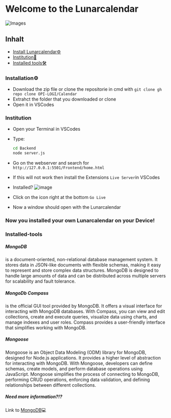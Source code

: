 # Welcome to the Lunarcalendar

![Images]([https://github.com/OPI-LOGI/Calendar/assets/78499451/cc2d4042-1a35-4e79-8562-5b2d76bd0e65](https://user-images.githubusercontent.com/78499451/249526058-2b474447-bc45-456b-b34c-d6ae6720aa22.png))

## Inhalt

* [Install Lunarcalendar⚙️](#-Installation)
* [Institution📐](#-Institution)
* [Installed tools🛠️](#-Installed-tools)

### Installation⚙️
* Download the zip file or clone the repositorie in cmd with `git clone gh repo clone OPI-LOGI/Calendar`
* Extrahct the folder that you downloaded or clone
* Open it in VSCodes

### Institution
* Open your Terminal in VSCodes
* Type:
  ```bash
  cd Backend
  node server.js
  ```
* Go on the webserver and search for `http://127.0.0.1:5501/Frontend/home.html`
* If this will not work then install the Extensions `Live Server`in VSCodes
* Installed?
![image](https://github.com/OPI-LOGI/Calendar/assets/78499451/15ceb534-ed2f-48c8-a821-5f26d06cc53e)

* Click on the icon right at the bottom `Go Live`
* Now a window should open with the Lunarcalendar
 
### Now you installed your own Lunarcalendar on your Device!

### Installed-tools

##### MongoDB
is a document-oriented, non-relational database management system. It stores data in JSON-like documents with flexible schemas, making it easy to represent and store complex data structures. MongoDB is designed to handle large amounts of data and can be distributed across multiple servers for scalability and fault tolerance.

##### MongoDb Compass
is the official GUI tool provided by MongoDB. It offers a visual interface for interacting with MongoDB databases. With Compass, you can view and edit collections, create and execute queries, visualize data using charts, and manage indexes and user roles. Compass provides a user-friendly interface that simplifies working with MongoDB.
##### Mongoose
Mongoose is an Object Data Modeling (ODM) library for MongoDB, designed for Node.js applications. It provides a higher level of abstraction for interacting with MongoDB. With Mongoose, developers can define schemas, create models, and perform database operations using JavaScript. Mongoose simplifies the process of connecting to MongoDB, performing CRUD operations, enforcing data validation, and defining relationships between different collections.

##### Need more information?⁉️
Link to [MongoDB](https://www.mongodb.com/try/download/community)💻
